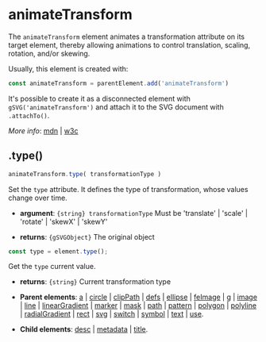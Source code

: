 # animateTransform

The `animateTransform` element animates a transformation attribute on its target element, thereby allowing animations to control translation, scaling, rotation, and/or skewing.

Usually, this element is created with:
      
```js
const animateTransform = parentElement.add('animateTransform')
```

It's possible to create it as a disconnected element with `gSVG('animateTransform')` and attach it to the SVG document with `.attachTo()`.

*More info*:
      [mdn](https://developer.mozilla.org//en-US/docs/Web/SVG/Element/animateTransform) | [w3c](https://svgwg.org/specs/animations/#AnimateTransformElement)

## .type()


```js
animateTransform.type( transformationType )
```
Set the `type` attribute. It defines the type of transformation, whose values change over time.

- **argument**: `{string} transformationType` Must be 'translate' | 'scale' | 'rotate' | 'skewX' | 'skewY'

- **returns**: `{gSVGObject}` The original object


```js
const type = element.type();
```
Get the `type` current value.

- **returns**: `{string}` Current transformation type

- **Parent elements**: [a](a.md) | [circle](circle.md) | [clipPath](clipPath.md) | [defs](defs.md) | [ellipse](ellipse.md) | [feImage](./feImage.md) | [g](g.md) | [image](image.md) | [line](line.md) | [linearGradient](linearGradient.md) | [marker](marker.md) | [mask](mask.md) | [path](path.md) | [pattern](pattern.md) | [polygon](polygon.md) | [polyline](polyline.md) | [radialGradient](radialGradient.md) | [rect](rect.md) | [svg](svg.md) | [switch](switch.md) | [symbol](symbol.md) | [text](text.md) | [use](use.md).

- **Child elements**: [desc](desc.md) | [metadata](metadata.md) | [title](title.md).

